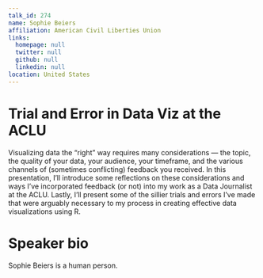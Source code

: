 ```yaml
---
talk_id: 274
name: Sophie Beiers
affiliation: American Civil Liberties Union
links:
  homepage: null
  twitter: null
  github: null
  linkedin: null
location: United States
---
```


# Trial and Error in Data Viz at the ACLU

Visualizing data the “right” way requires many considerations — the topic, the quality of your data, your audience, your timeframe, and the various channels of (sometimes conflicting) feedback you received. In this presentation, I’ll introduce some reflections on these considerations and ways I’ve incorporated feedback (or not) into my work as a Data Journalist at the ACLU. Lastly, I’ll present some of the sillier trials and errors I’ve made that were arguably necessary to my process in creating effective data visualizations using R.

# Speaker bio

Sophie Beiers is a human person.
